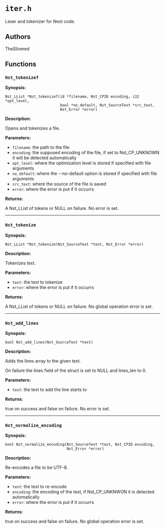 # `iter.h`

Lexer and tokenizer for Nest code.

## Authors

TheSilvered

## Functions

### `Nst_tokenizef`

**Synopsis:**

```better-c
Nst_LList *Nst_tokenizef(i8 *filename, Nst_CPID encoding, i32 *opt_level,
                         bool *no_default, Nst_SourceText *src_text,
                         Nst_Error *error)
```

**Description:**

Opens and tokenizes a file.

**Parameters:**

- `filename`: the path to the file
- `encoding`: the supposed encoding of the file, if set to Nst_CP_UNKNOWN it
  will be detected automatically
- `opt_level`: where the optimization level is stored if specified with file
  arguments
- `no_default`: where the --no-default option is stored if specified with file
  arguments
- `src_text`: where the source of the file is saved
- `error`: where the error is put if it occurrs

**Returns:**

A Nst_LList of tokens or NULL on failure. No error is set.

---

### `Nst_tokenize`

**Synopsis:**

```better-c
Nst_LList *Nst_tokenize(Nst_SourceText *text, Nst_Error *error)
```

**Description:**

Tokenizes text.

**Parameters:**

- `text`: the text to tokenize
- `error`: where the error is put if it occurrs

**Returns:**

A Nst_LList of tokens or NULL on failure. No global operation error is set.

---

### `Nst_add_lines`

**Synopsis:**

```better-c
bool Nst_add_lines(Nst_SourceText *text)
```

**Description:**

Adds the lines array to the given text.

On failure the lines field of the struct is set to NULL and lines_len to 0.

**Parameters:**

- `text`: the text to add the line starts to

**Returns:**

true on success and false on failure. No error is set.

---

### `Nst_normalize_encoding`

**Synopsis:**

```better-c
bool Nst_normalize_encoding(Nst_SourceText *text, Nst_CPID encoding,
                            Nst_Error *error)
```

**Description:**

Re-encodes a file to be UTF-8.

**Parameters:**

- `text`: the text to re-encode
- `encoding`: the encoding of the text, if Nst_CP_UNKNWON it is detected
  automatically
- `error`: where the error is put if it occurrs

**Returns:**

true on success and false on failure. No global operation error is set.


